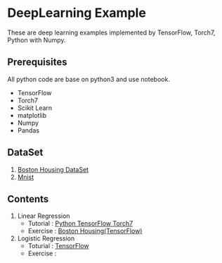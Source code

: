 # DeepLearning Example

These are deep learning examples implemented by TensorFlow, Torch7, Python with Numpy. 


## Prerequisites

All python code are base on python3 and use notebook. 

- TensorFlow
- Torch7
- Scikit Learn
- matplotlib
- Numpy
- Pandas

## DataSet

1. [Boston Housing DataSet](https://archive.ics.uci.edu/ml/datasets/Housing)
2. [Mnist](http://yann.lecun.com/exdb/mnist/)

## Contents

1. Linear Regression
	- Tutorial : 
	[ Python ](https://github.com/DongjunLee/DeepLearning-Example/blob/master/1.Linear_Regression/Python.ipynb)
	[ TensorFlow ](https://github.com/DongjunLee/DeepLearning-Example/blob/master/1.Linear_Regression/TensorFlow.ipynb) 
	[ Torch7 ](https://github.com/DongjunLee/DeepLearning-Example/blob/master/1.Linear_Regression/Torch.ipynb)
	- Exercise : 
	[ Boston Housing(TensorFlow) ](https://github.com/DongjunLee/DeepLearning-Example/blob/master/1.Linear_Regression/Exercise-Boston_Housing_Problem(TensorFlow).ipynb)
2. Logistic Regression
	- Toturial : 
	[ TensorFlow ](https://github.com/DongjunLee/DeepLearning-Example/blob/master/2.Logistic_Regression/TensorFlow.ipynb) 
	- Exercise : 
